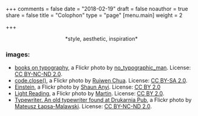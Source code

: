 +++
comments = false
date = "2018-02-19"
draft = false
noauthor = true
share = false
title = "Colophon"
type = "page"
[menu.main]
weight = 2

+++

<center>*style, aesthetic, inspiration*</center>

### images: 


- [books on typography](https://www.flickr.com/photos/kusamakura/4018438577/), a Flickr photo by [no_typographic_man](https://www.flickr.com/photos/kusamakura/). License: [CC BY-NC-ND 2.0](https://creativecommons.org/licenses/by-nc-nd/2.0/).
- [code.close()](https://www.flickr.com/photos/ruiwen/3260095534/), a Flickr photo by [Ruiwen Chua](https://www.flickr.com/photos/ruiwen/). License: [CC BY-SA 2.0](https://creativecommons.org/licenses/by-sa/2.0/).
- [Einstein](https://www.flickr.com/photos/shaunanyi/5829426287), a Flickr photo by [Shaun Anyi](https://www.flickr.com/photos/shaunanyi/). License: [CC BY 2.0](https://creativecommons.org/licenses/by/2.0/)
- [Light Reading](https://www.flickr.com/photos/quattrostagioni/6363562459/), a Flickr photo by [Martin](https://www.flickr.com/photos/quattrostagioni/). License: [CC BY 2.0](https://creativecommons.org/licenses/by/2.0/).
- [Typewriter. An old typewriter found at Drukarnia Pub](https://www.flickr.com/photos/munhitsu/4162953165), a Flickr photo by [Mateusz Łapsa-Malawski](https://www.flickr.com/photos/munhitsu/). License: [CC BY-NC-ND 2.0](https://creativecommons.org/licenses/by-nc-nd/2.0/).
